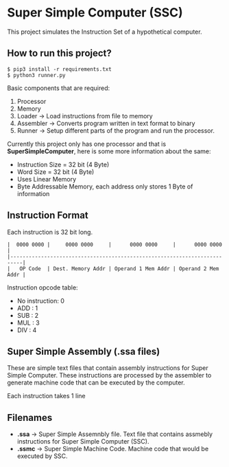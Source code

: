 # Super Simple Computer (SSC)
This project simulates the Instruction Set of a hypothetical computer.

## How to run this project?
```
$ pip3 install -r requirements.txt
$ python3 runner.py
```

Basic components that are required:
  1. Processor
  2. Memory
  3. Loader -> Load instructions from file to memory
  4. Assembler -> Converts program written in text format to binary
  5. Runner -> Setup different parts of the program and run the processor.


Currently this project only has one processor and that is **SuperSimpleComputer**, here is some more information about the same:
  - Instruction Size = 32 bit (4 Byte)
  - Word Size = 32 bit (4 Byte)
  - Uses Linear Memory
  - Byte Addressable Memory, each address only stores 1 Byte of information

## Instruction Format

Each instruction is 32 bit long.

```
|  0000 0000 |     0000 0000     |      0000 0000     |      0000 0000     |
|--------------------------------------------------------------------------|
|   OP Code  | Dest. Memory Addr | Operand 1 Mem Addr | Operand 2 Mem Addr |
```

Instruction opcode table:
  - No instruction: 0
  - ADD : 1
  - SUB : 2
  - MUL : 3
  - DIV : 4

## Super Simple Assembly (.ssa files)
These are simple text files that contain assembly instructions for Super Simple Computer. These instructions are processed by the assembler to generate machine code that can be executed by the computer.

Each instruction takes 1 line

## Filenames
  - **.ssa** -> Super Simple Assemnbly file. Text file that contains assmebly instructions for Super Simple Computer (SSC).
  - **.ssmc** -> Super Simple Machine Code. Machine code that would be executed by SSC.